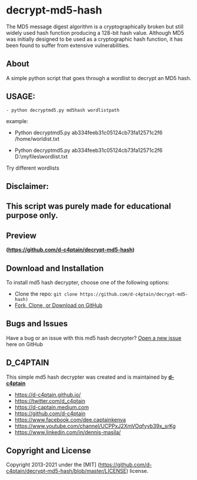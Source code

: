 # decrypt-md5-hash

The MD5 message digest algorithm is a cryptographically broken but still widely used hash function producing a 128-bit hash value. Although MD5 was initially designed to be used as a cryptographic hash function, it has been found to suffer from extensive vulnerabilities.

## About
A simple python script that goes through a wordlist to decrypt an MD5 hash.

## USAGE:
	- python decryptmd5.py md5hash wordlistpath

example:

- Python decryptmd5.py ab334feeb31c05124cb73fa12571c2f6 /home/worldist.txt

- Python decryptmd5.py ab334feeb31c05124cb73fa12571c2f6 D:\\myfiles\wordlist.txt

Try different wordlists
	 
## Disclaimer:
##      This script was purely made for educational purpose only.


## Preview

**(https://github.com/d-c4ptain/decrypt-md5-hash)**


## Download and Installation

To install md5 hash decrypter, choose one of the following options:
* Clone the repo: `git clone https://github.com/d-c4ptain/decrypt-md5-hash)`
* [Fork, Clone, or Download on GitHub](https://github.com/d-c4ptain/decrypt-md5-hash)


## Bugs and Issues

Have a bug or an issue with this md5 hash decrypter?
[Open a new issue](https://github.com/d-c4ptain/decrypt-md5-hash/issues) here on GitHub 

## D_C4PTAIN

This simple md5 hash decrypter was created and is maintained by **[d-c4ptain](https://d-c4ptain.github.io/)**
* https://d-c4ptain.github.io/
* https://twitter.com/d_c4ptain
* https://d-captain.medium.com
* https://github.com/d-c4ptain
* https://www.facebook.com/dee.captainkenya
* https://www.youtube.com/channel/UCPPxJ2XmVOqfyvb39x_srKg
* https://www.linkedin.com/in/dennis-masila/


## Copyright and License

Copyright 2013-2021 under the [MIT] (https://github.com/d-c4ptain/decrypt-md5-hash/blob/master/LICENSE) license.
